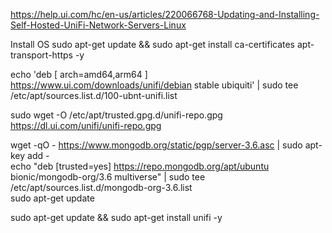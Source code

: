 https://help.ui.com/hc/en-us/articles/220066768-Updating-and-Installing-Self-Hosted-UniFi-Network-Servers-Linux

Install OS
sudo apt-get update && sudo apt-get install ca-certificates apt-transport-https -y

echo 'deb [ arch=amd64,arm64 ] https://www.ui.com/downloads/unifi/debian stable ubiquiti' | sudo tee /etc/apt/sources.list.d/100-ubnt-unifi.list

sudo wget -O /etc/apt/trusted.gpg.d/unifi-repo.gpg https://dl.ui.com/unifi/unifi-repo.gpg

wget -qO - https://www.mongodb.org/static/pgp/server-3.6.asc | sudo apt-key add -  
echo "deb [trusted=yes] https://repo.mongodb.org/apt/ubuntu bionic/mongodb-org/3.6 multiverse" | sudo tee /etc/apt/sources.list.d/mongodb-org-3.6.list  
sudo apt-get update

sudo apt-get update && sudo apt-get install unifi -y
